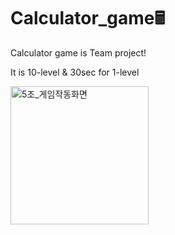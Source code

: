 # Calculator_game🖩
Calculator game is Team project!

It is 10-level & 30sec for 1-level

<img width="221" alt="5조_게임작동화면" src="https://user-images.githubusercontent.com/66507072/143285018-69dfce46-6a75-4dde-a457-95b0fe5efea8.PNG">
